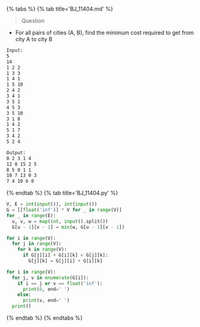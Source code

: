 {% tabs %}
{% tab title='BJ_11404.md' %}

> Question

* For all pairs of cities (A, B), find the minimum cost required to get from city A to city B

```txt
Input:
5
14
1 2 2
1 3 3
1 4 1
1 5 10
2 4 2
3 4 1
3 5 1
4 5 3
3 5 10
3 1 8
1 4 2
5 1 7
3 4 2
5 2 4

Output:
0 2 3 1 4
12 0 15 2 5
8 5 0 1 1
10 7 13 0 3
7 4 10 6 0
```

{% endtab %}
{% tab title='BJ_11404.py' %}

```py
V, E = int(input()), int(input())
G = [[float('inf')] * V for _ in range(V)]
for _ in range(E):
  u, v, w = map(int, input().split())
  G[u - 1][v - 1] = min(w, G[u - 1][v - 1])

for i in range(V):
  for j in range(V):
    for k in range(V):
      if G[j][i] + G[i][k] < G[j][k]:
        G[j][k] = G[j][i] + G[i][k]

for i in range(V):
  for j, v in enumerate(G[i]):
    if i == j or v == float('inf'):
      print(0, end=' ')
    else:
      print(v, end=' ')
  print()
```

{% endtab %}
{% endtabs %}
